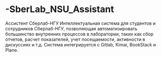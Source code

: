 # -SberLab_NSU_Assistant
Ассистент Сберлаб-НГУ Интеллектуальная система для студентов и сотрудников Сберлаб-НГУ, позволяющая автоматизировать большинство внутренних процессов в лаборатории, таких как сбор отчетов, расчет показателей, учет посещаемости, активности в дискуссиях и т.д. Система интегрируется с Gitlab, Kimai, BookStack и Plane.
